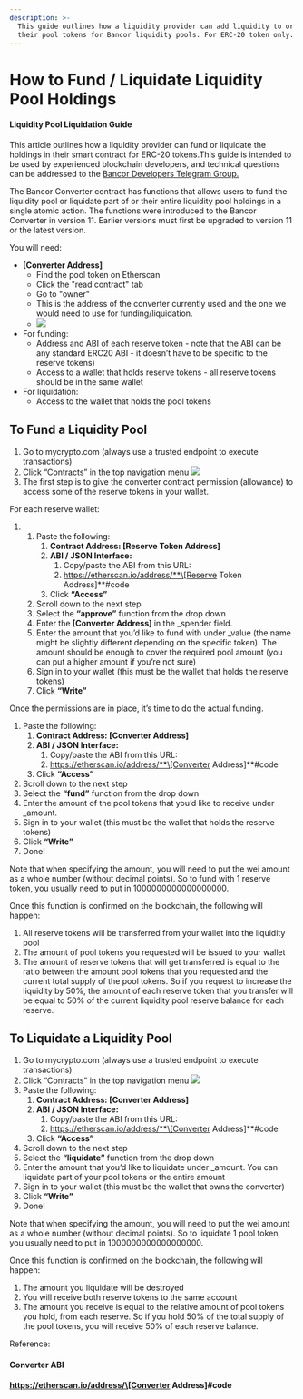 ```yaml
---
description: >-
  This guide outlines how a liquidity provider can add liquidity to or liquidate
  their pool tokens for Bancor liquidity pools. For ERC-20 token only.
---
```


# How to Fund / Liquidate Liquidity Pool Holdings

#### Liquidity Pool Liquidation Guide

This article outlines how a liquidity provider can fund or liquidate the holdings in their smart contract for ERC-20 tokens.This guide is intended to be used by experienced blockchain developers, and technical questions can be addressed to the [Bancor Developers Telegram Group.](https://t.me/BancorDevelopers)

The Bancor Converter contract has functions that allows users to fund the liquidity pool or liquidate part of or their entire liquidity pool holdings in a single atomic action. The functions were introduced to the Bancor Converter in version 11. Earlier versions must first be upgraded to version 11 or the latest version.

You will need:

* **\[Converter Address\]**
  * Find the pool token on Etherscan
  * Click the "read contract" tab
  * Go to "owner" 
  * This is the address of the converter currently used and the one we would need to use for funding/liquidation.
  * ![](https://lh5.googleusercontent.com/hERKC-Fbvw2-mrpaZKKBpfKNM3QNaymOCyVwhSzaBIp4BFjkcJoVL0FyVwuLXifqaRFki_gG_f9lpjGPt61AEbTNbHmkku5mlxS_4ZeayomXWjikKw4Lp9gb7BMo7z6BjS-upgoh)
* For funding:
  * Address and ABI of each reserve token - note that the ABI can be any standard ERC20 ABI - it doesn’t have to be specific to the reserve tokens\)
  * Access to a wallet that holds reserve tokens - all reserve tokens should be in the same wallet 
* For liquidation:
  * Access to the wallet that holds the pool tokens

## **To Fund a Liquidity Pool**

1. Go to mycrypto.com \(always use a trusted endpoint to execute transactions\)
2. Click “Contracts” in the top navigation menu ![](https://lh6.googleusercontent.com/DNHNpW6CDvJXCc4BFNlCrxvAajm5JBSnvSq0EmEkwHws-wWnZbHxspv4IwVwPnQF9KiLOwuLXfANiqlbz5uKQkUl-av8eCgnAOot_RgawJitdaZepEzSITZbK3IOpE0YxYVBFoY8)
3. The first step is to give the converter contract permission \(allowance\) to access some of the reserve tokens in your wallet.

For each reserve wallet:

1. 1. Paste the following:
      1. **Contract Address: \[Reserve Token Address\]**
      2. **ABI / JSON Interface:** 
         1. Copy/paste the ABI from this URL:
         2. https://etherscan.io/address/**\[Reserve Token Address\]**\#code 
      3. Click **“Access”**
   2. Scroll down to the next step
   3. Select the **“approve”** function from the drop down
   4. Enter the **\[Converter Address\]** in the \_spender field.
   5. Enter the amount that you’d like to fund with under \_value \(the name might be slightly different depending on the specific token\). The amount should be enough to cover the required pool amount \(you can put a higher amount if you’re not sure\)
   6. Sign in to your wallet \(this must be the wallet that holds the reserve tokens\)
   7. Click **“Write”**

 Once the permissions are in place, it’s time to do the actual funding.

1. Paste the following:
   1. **Contract Address: \[Converter Address\]**
   2. **ABI / JSON Interface:** 
      1. Copy/paste the ABI from this URL:
      2. https://etherscan.io/address/**\[Converter Address\]**\#code 
   3. Click **“Access”**
2. Scroll down to the next step
3. Select the **“fund”** function from the drop down
4. Enter the amount of the pool tokens that you’d like to receive under \_amount.
5. Sign in to your wallet \(this must be the wallet that holds the reserve tokens\)
6. Click **“Write”**
7. Done!

Note that when specifying the amount, you will need to put the wei amount as a whole number \(without decimal points\). So to fund with 1 reserve token, you usually need to put in 1000000000000000000.

Once this function is confirmed on the blockchain, the following will happen:

1. All reserve tokens will be transferred from your wallet into the liquidity pool
2. The amount of pool tokens you requested will be issued to your wallet
3. The amount of reserve tokens that will get transferred is equal to the ratio between the amount pool tokens that you requested and the current total supply of the pool tokens. So if you request to increase the liquidity by 50%, the amount of each reserve token that you transfer will be equal to 50% of the current liquidity pool reserve balance for each reserve.

## **To Liquidate a Liquidity Pool** 

1. Go to mycrypto.com \(always use a trusted endpoint to execute transactions\)
2. Click “Contracts” in the top navigation menu ![](https://lh6.googleusercontent.com/DNHNpW6CDvJXCc4BFNlCrxvAajm5JBSnvSq0EmEkwHws-wWnZbHxspv4IwVwPnQF9KiLOwuLXfANiqlbz5uKQkUl-av8eCgnAOot_RgawJitdaZepEzSITZbK3IOpE0YxYVBFoY8)
3. Paste the following:
   1. **Contract Address: \[Converter Address\]**
   2. **ABI / JSON Interface:** 
      1. Copy/paste the ABI from this URL:
      2. https://etherscan.io/address/**\[Converter Address\]**\#code 
   3. Click **“Access”**
4. Scroll down to the next step
5. Select the **“liquidate”** function from the drop down
6. Enter the amount that you’d like to liquidate under \_amount. You can liquidate part of your pool tokens or the entire amount
7. Sign in to your wallet \(this must be the wallet that owns the converter\)
8. Click **“Write”**
9. Done!

Note that when specifying the amount, you will need to put the wei amount as a whole number \(without decimal points\). So to liquidate 1 pool token, you usually need to put in 1000000000000000000.

Once this function is confirmed on the blockchain, the following will happen:

1. The amount you liquidate will be destroyed
2. You will receive both reserve tokens to the same account
3. The amount you receive is equal to the relative amount of pool tokens you hold, from each reserve. So if you hold 50% of the total supply of the pool tokens, you will receive 50% of each reserve balance.

Reference:

#### **Converter ABI**

**https://etherscan.io/address/\[Converter Address\]\#code**  




